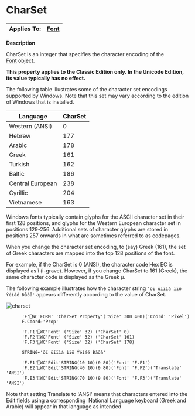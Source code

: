 




<h1 class="heading"><span class="name">CharSet</span></h1>

| Applies To: | [Font](../a-z/font.md) |
| --- | ---  |


**Description**


CharSet is an integer that specifies the character encoding of the [Font](../a-z/font.md) object.



**This property applies to the Classic Edition only. In the Unicode Edition,
its value typically has no effect.**


The following table illustrates some of the character set encodings supported
by Windows. Note that this set may vary according to the edition of Windows that
is installed.


| Language | CharSet |
| --- | ---  |
| Western (ANSI) | 0 |
| Hebrew | 177 |
| Arabic | 178 |
| Greek | 161 |
| Turkish | 162 |
| Baltic | 186 |
| Central European | 238 |
| Cyrillic | 204 |
| Vietnamese | 163 |


Windows fonts typically contain glyphs for the ASCII character set in their
first 128 positions, and glyphs for the Western European character set in
positions 129-256. Additional sets of character glyphs are stored in positions
257 onwards in what are sometimes referred to as codepages.


When you change the character set encoding, to (say) Greek (161), the set of
Greek characters are mapped into the top 128 positions of the font.


For example, if the CharSet is 0 (ANSI), the character code Hex EC is
displayed as ì (i-grave). However, if you change CharSet to 161 (Greek), the
same character code is displayed as the Greek µ.



The following example illustrates how the character string `'ôï
üíïìá ìïõ Ýéíáé Ðåôå'` appears differently
according to the value of CharSet.


![charset](../img/charset.gif)
```apl
      'F'⎕WC'FORM' 'CharSet Property'('Size' 300 400)('Coord' 'Pixel')
      F.Coord←'Prop'

      'F.F1'⎕WC'Font' ('Size' 32) ('CharSet' 0)
      'F.F2'⎕WC'Font' ('Size' 32) ('CharSet' 161)
      'F.F3'⎕WC'Font' ('Size' 32) ('CharSet' 178)

      STRING←'ôï üíïìá ìïõ Ýéíáé Ðåôå'

      'F.E1'⎕WC'Edit'STRING(10 10)(⍬ 80)('Font' 'F.F1')
      'F.E2'⎕WC'Edit'STRING(40 10)(⍬ 80)('Font' 'F.F2')('Translate' 'ANSI')
      'F.E3'⎕WC'Edit'STRING(70 10)(⍬ 80)('Font' 'F.F3')('Translate' 'ANSI')
```



Note that setting Translate to 'ANSI' means that characters entered into the
Edit fields using a corresponding  National Language keyboard (Greek and
Arabic) will appear in that language as intended


